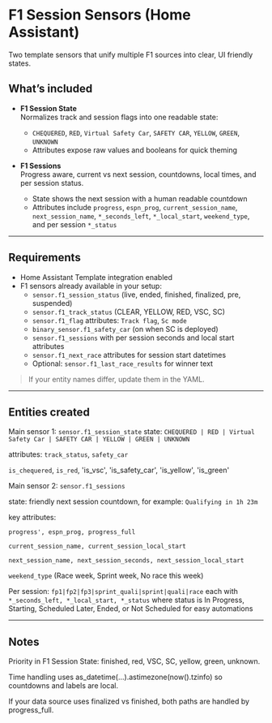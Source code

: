 # F1 Session Sensors (Home Assistant)

Two template sensors that unify multiple F1 sources into clear, UI friendly states.

## What’s included
- **F1 Session State**  
  Normalizes track and session flags into one readable state:
  - `CHEQUERED`, `RED`, `Virtual Safety Car`, `SAFETY CAR`, `YELLOW`, `GREEN`, `UNKNOWN`
  - Attributes expose raw values and booleans for quick theming

- **F1 Sessions**  
  Progress aware, current vs next session, countdowns, local times, and per session status.
  - State shows the next session with a human readable countdown
  - Attributes include `progress`, `espn_prog`, `current_session_name`, `next_session_name`, `*_seconds_left`, `*_local_start`, `weekend_type`, and per session `*_status`

---

## Requirements
- Home Assistant Template integration enabled
- F1 sensors already available in your setup:
  - `sensor.f1_session_status` (live, ended, finished, finalized, pre, suspended)
  - `sensor.f1_track_status` (CLEAR, YELLOW, RED, VSC, SC)
  - `sensor.f1_flag` attributes: `Track flag`, `Sc mode`
  - `binary_sensor.f1_safety_car` (on when SC is deployed)
  - `sensor.f1_sessions` with per session seconds and local start attributes
  - `sensor.f1_next_race` attributes for session start datetimes
  - Optional: `sensor.f1_last_race_results` for winner text

> If your entity names differ, update them in the YAML.

---

## Entities created

Main sensor 1:
`sensor.f1_session_state`
state: `CHEQUERED | RED | Virtual Safety Car | SAFETY CAR | YELLOW | GREEN | UNKNOWN`

attributes:
`track_status`, `safety_car`

`is_chequered`, `is_red`, 'is_vsc', 'is_safety_car', 'is_yellow', 'is_green'

Main sensor 2:
`sensor.f1_sessions`

state: friendly next session countdown, for example:
`Qualifying in 1h 23m`

key attributes:

`progress', espn_prog, progress_full`

`current_session_name, current_session_local_start`

`next_session_name, next_session_seconds, next_session_local_start`

`weekend_type` (Race week, Sprint week, No race this week)

Per session: `fp1|fp2|fp3|sprint_quali|sprint|quali|race`
each with `*_seconds_left, *_local_start, *_status`
where status is In Progress, Starting, Scheduled Later, Ended, or Not Scheduled for easy automations

---

## Notes

Priority in F1 Session State: finished, red, VSC, SC, yellow, green, unknown.

Time handling uses as_datetime(...).astimezone(now().tzinfo) so countdowns and labels are local.

If your data source uses finalized vs finished, both paths are handled by progress_full.
